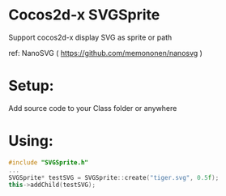 # Cocos2d-x SVGSprite

Support cocos2d-x display SVG as sprite or path

ref: NanoSVG ( https://github.com/memononen/nanosvg )

# Setup:
Add source code to your Class folder or anywhere

# Using: 
```c++
#include "SVGSprite.h"
...
SVGSprite* testSVG = SVGSprite::create("tiger.svg", 0.5f);
this->addChild(testSVG);
```
